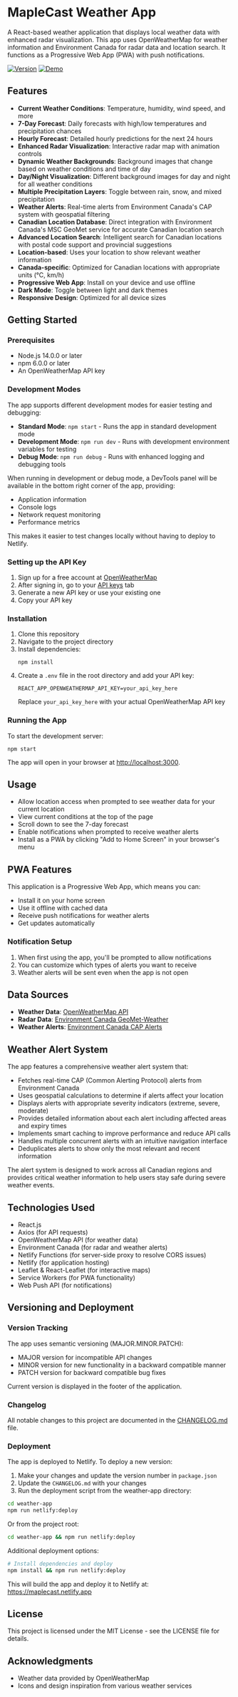 # MapleCast Weather App

A React-based weather application that displays local weather data with enhanced radar visualization. This app uses OpenWeatherMap for weather information and Environment Canada for radar data and location search. It functions as a Progressive Web App (PWA) with push notifications.

[![Version](https://img.shields.io/badge/version-1.8.8-blue.svg)](https://github.com/screech24/maplecast-weather/releases)
[![Demo](https://img.shields.io/badge/demo-live-green.svg)](https://maplecast.netlify.app)

## Features

- **Current Weather Conditions**: Temperature, humidity, wind speed, and more
- **7-Day Forecast**: Daily forecasts with high/low temperatures and precipitation chances
- **Hourly Forecast**: Detailed hourly predictions for the next 24 hours
- **Enhanced Radar Visualization**: Interactive radar map with animation controls
- **Dynamic Weather Backgrounds**: Background images that change based on weather conditions and time of day
- **Day/Night Visualization**: Different background images for day and night for all weather conditions
- **Multiple Precipitation Layers**: Toggle between rain, snow, and mixed precipitation
- **Weather Alerts**: Real-time alerts from Environment Canada's CAP system with geospatial filtering
- **Canadian Location Database**: Direct integration with Environment Canada's MSC GeoMet service for accurate Canadian location search
- **Advanced Location Search**: Intelligent search for Canadian locations with postal code support and provincial suggestions
- **Location-based**: Uses your location to show relevant weather information
- **Canada-specific**: Optimized for Canadian locations with appropriate units (°C, km/h)
- **Progressive Web App**: Install on your device and use offline
- **Dark Mode**: Toggle between light and dark themes
- **Responsive Design**: Optimized for all device sizes

## Getting Started

### Prerequisites

- Node.js 14.0.0 or later
- npm 6.0.0 or later
- An OpenWeatherMap API key

### Development Modes

The app supports different development modes for easier testing and debugging:

- **Standard Mode**: `npm start` - Runs the app in standard development mode
- **Development Mode**: `npm run dev` - Runs with development environment variables for testing
- **Debug Mode**: `npm run debug` - Runs with enhanced logging and debugging tools

When running in development or debug mode, a DevTools panel will be available in the bottom right corner of the app, providing:

- Application information
- Console logs
- Network request monitoring
- Performance metrics

This makes it easier to test changes locally without having to deploy to Netlify.

### Setting up the API Key

1. Sign up for a free account at [OpenWeatherMap](https://home.openweathermap.org/users/sign_up)
2. After signing in, go to your [API keys](https://home.openweathermap.org/api_keys) tab
3. Generate a new API key or use your existing one
4. Copy your API key

### Installation

1. Clone this repository
2. Navigate to the project directory
3. Install dependencies:
   ```
   npm install
   ```
4. Create a `.env` file in the root directory and add your API key:
   ```
   REACT_APP_OPENWEATHERMAP_API_KEY=your_api_key_here
   ```
   Replace `your_api_key_here` with your actual OpenWeatherMap API key

### Running the App

To start the development server:

```
npm start
```

The app will open in your browser at [http://localhost:3000](http://localhost:3000).

## Usage

- Allow location access when prompted to see weather data for your current location
- View current conditions at the top of the page
- Scroll down to see the 7-day forecast
- Enable notifications when prompted to receive weather alerts
- Install as a PWA by clicking "Add to Home Screen" in your browser's menu

## PWA Features

This application is a Progressive Web App, which means you can:

- Install it on your home screen
- Use it offline with cached data
- Receive push notifications for weather alerts
- Get updates automatically

### Notification Setup

1. When first using the app, you'll be prompted to allow notifications
2. You can customize which types of alerts you want to receive
3. Weather alerts will be sent even when the app is not open

## Data Sources

- **Weather Data**: [OpenWeatherMap API](https://openweathermap.org/api)
- **Radar Data**: [Environment Canada GeoMet-Weather](https://eccc-msc.github.io/open-data/msc-geomet/readme_en/)
- **Weather Alerts**: [Environment Canada CAP Alerts](http://dd.weather.gc.ca/alerts/cap/)

## Weather Alert System

The app features a comprehensive weather alert system that:

- Fetches real-time CAP (Common Alerting Protocol) alerts from Environment Canada
- Uses geospatial calculations to determine if alerts affect your location
- Displays alerts with appropriate severity indicators (extreme, severe, moderate)
- Provides detailed information about each alert including affected areas and expiry times
- Implements smart caching to improve performance and reduce API calls
- Handles multiple concurrent alerts with an intuitive navigation interface
- Deduplicates alerts to show only the most relevant and recent information

The alert system is designed to work across all Canadian regions and provides critical weather information to help users stay safe during severe weather events.

## Technologies Used

- React.js
- Axios (for API requests)
- OpenWeatherMap API (for weather data)
- Environment Canada (for radar and weather alerts)
- Netlify Functions (for server-side proxy to resolve CORS issues)
- Netlify (for application hosting)
- Leaflet & React-Leaflet (for interactive maps)
- Service Workers (for PWA functionality)
- Web Push API (for notifications)

## Versioning and Deployment

### Version Tracking

The app uses semantic versioning (MAJOR.MINOR.PATCH):
- MAJOR version for incompatible API changes
- MINOR version for new functionality in a backward compatible manner
- PATCH version for backward compatible bug fixes

Current version is displayed in the footer of the application.

### Changelog

All notable changes to this project are documented in the [CHANGELOG.md](./CHANGELOG.md) file.

### Deployment

The app is deployed to Netlify. To deploy a new version:

1. Make your changes and update the version number in `package.json`
2. Update the `CHANGELOG.md` with your changes
3. Run the deployment script from the weather-app directory:

```bash
cd weather-app
npm run netlify:deploy
```

Or from the project root:

```bash
cd weather-app && npm run netlify:deploy
```

Additional deployment options:

```bash
# Install dependencies and deploy
npm install && npm run netlify:deploy
```

This will build the app and deploy it to Netlify at: https://maplecast.netlify.app

## License

This project is licensed under the MIT License - see the LICENSE file for details.

## Acknowledgments

- Weather data provided by OpenWeatherMap
- Icons and design inspiration from various weather services
